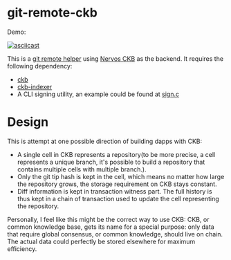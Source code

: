 git-remote-ckb
==============

Demo:

[![asciicast](https://asciinema.org/a/354704.svg)](https://asciinema.org/a/354704)

This is a [git remote helper](https://git-scm.com/docs/gitremote-helpers) using [Nervos CKB](https://www.nervos.org/) as the backend. It requires the following dependency:

* [ckb](https://github.com/nervosnetwork/ckb)
* [ckb-indexer](https://github.com/nervosnetwork/ckb-indexer)
* A CLI signing utility, an example could be found at [sign.c](./sign.c)

# Design

This is attempt at one possible direction of building dapps with CKB:

* A single cell in CKB represents a repository(to be more precise, a cell represents a unique branch, it's possible to build a repository that contains multiple cells with multiple branch.).
* Only the git tip hash is kept in the cell, which means no matter how large the repository grows, the storage requirement on CKB stays constant.
* Diff information is kept in transaction witness part. The full history is thus kept in a chain of transaction used to update the cell representing the repository.

Personally, I feel like this might be the correct way to use CKB: CKB, or common knowledge base, gets its name for a special purpose: only data that require global consensus, or common knowledge, should live on chain. The actual data could perfectly be stored elsewhere for maximum efficiency.
